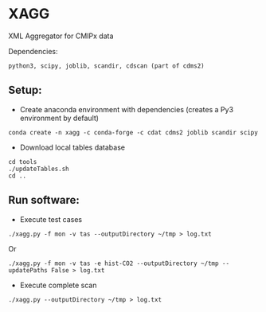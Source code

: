 # XAGG

XML Aggregator for CMIPx data

Dependencies:
```
python3, scipy, joblib, scandir, cdscan (part of cdms2)
```

Setup:
----------------
* Create anaconda environment with dependencies (creates a Py3 environment by default)
```
conda create -n xagg -c conda-forge -c cdat cdms2 joblib scandir scipy
```

* Download local tables database
```
cd tools
./updateTables.sh
cd ..
```

Run software:
----------------
* Execute test cases
```
./xagg.py -f mon -v tas --outputDirectory ~/tmp > log.txt
```
Or
```
./xagg.py -f mon -v tas -e hist-CO2 --outputDirectory ~/tmp --updatePaths False > log.txt
```

* Execute complete scan
```
./xagg.py --outputDirectory ~/tmp > log.txt
```